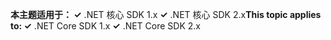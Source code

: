 <span data-ttu-id="b3375-101">**本主题适用于： ✓** .NET 核心 SDK 1.x **✓** .NET 核心 SDK 2.x</span><span class="sxs-lookup"><span data-stu-id="b3375-101">**This topic applies to: ✓** .NET Core SDK 1.x **✓** .NET Core SDK 2.x</span></span>
